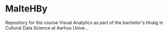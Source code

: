 # MalteHBy
Repository for the course Visual Analytics as part of the bachelor's tilvalg in Cultural Data Science at Aarhus Unive…
